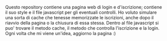 Questo repository contiene una pagina web di login e d'iscrizione; contiene il suo style e il file javascript per gli eventuali controlli.
Ho voluto simulare una sorta di cache che tenesse memorizzate le iscrizioni, anche dopo il riavvio della pagina o la chiusura di essa stessa.
Dentro al file javascript si puo' trovare il metodo cache, il metodo che controlla l'iscrizione e la login.
Ogni volta che mi viene un'idea, aggiorno la pagina :)
